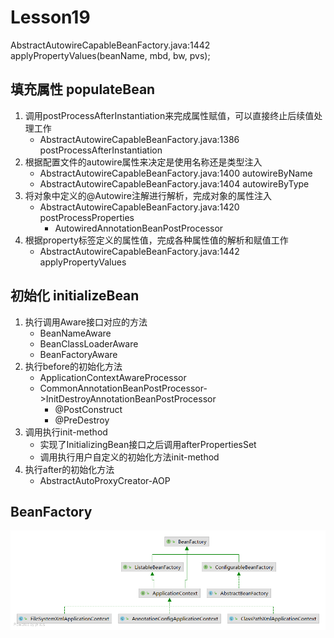 # Lesson19

AbstractAutowireCapableBeanFactory.java:1442 applyPropertyValues(beanName, mbd, bw, pvs);

## 填充属性 populateBean

1. 调用postProcessAfterInstantiation来完成属性赋值，可以直接终止后续值处理工作
    - AbstractAutowireCapableBeanFactory.java:1386 postProcessAfterInstantiation
2. 根据配置文件的autowire属性来决定是使用名称还是类型注入
    - AbstractAutowireCapableBeanFactory.java:1400 autowireByName
    - AbstractAutowireCapableBeanFactory.java:1404 autowireByType
3. 将对象中定义的@Autowire注解进行解析，完成对象的属性注入
    - AbstractAutowireCapableBeanFactory.java:1420 postProcessProperties
        - AutowiredAnnotationBeanPostProcessor
4. 根据property标签定义的属性值，完成各种属性值的解析和赋值工作
    - AbstractAutowireCapableBeanFactory.java:1442 applyPropertyValues

## 初始化 initializeBean

1. 执行调用Aware接口对应的方法
    - BeanNameAware
    - BeanClassLoaderAware
    - BeanFactoryAware
2. 执行before的初始化方法
    - ApplicationContextAwareProcessor
    - CommonAnnotationBeanPostProcessor->InitDestroyAnnotationBeanPostProcessor
        - @PostConstruct
        - @PreDestroy
3. 调用执行init-method
    - 实现了InitializingBean接口之后调用afterPropertiesSet
    - 调用执行用户自定义的初始化方法init-method
4. 执行after的初始化方法
    - AbstractAutoProxyCreator-AOP
   
## BeanFactory 

![BeanFactory](BeanFactory.png)

